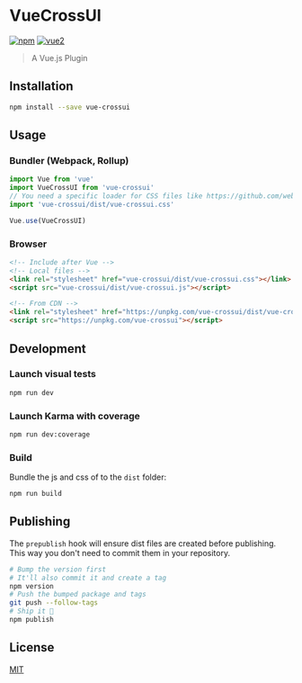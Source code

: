 # VueCrossUI

[![npm](https://img.shields.io/npm/v/vue-crossui.svg)](https://www.npmjs.com/package/vue-crossui) [![vue2](https://img.shields.io/badge/vue-2.x-brightgreen.svg)](https://vuejs.org/)

> A Vue.js Plugin

## Installation

```bash
npm install --save vue-crossui
```

## Usage

### Bundler (Webpack, Rollup)

```js
import Vue from 'vue'
import VueCrossUI from 'vue-crossui'
// You need a specific loader for CSS files like https://github.com/webpack/css-loader
import 'vue-crossui/dist/vue-crossui.css'

Vue.use(VueCrossUI)
```

### Browser

```html
<!-- Include after Vue -->
<!-- Local files -->
<link rel="stylesheet" href="vue-crossui/dist/vue-crossui.css"></link>
<script src="vue-crossui/dist/vue-crossui.js"></script>

<!-- From CDN -->
<link rel="stylesheet" href="https://unpkg.com/vue-crossui/dist/vue-crossui.css"></link>
<script src="https://unpkg.com/vue-crossui"></script>
```

## Development

### Launch visual tests

```bash
npm run dev
```

### Launch Karma with coverage

```bash
npm run dev:coverage
```

### Build

Bundle the js and css of to the `dist` folder:

```bash
npm run build
```


## Publishing

The `prepublish` hook will ensure dist files are created before publishing. This
way you don't need to commit them in your repository.

```bash
# Bump the version first
# It'll also commit it and create a tag
npm version
# Push the bumped package and tags
git push --follow-tags
# Ship it 🚀
npm publish
```

## License

[MIT](http://opensource.org/licenses/MIT)
